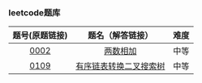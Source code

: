 ### leetcode题库

题号(原题链接) | 题名（解答链接） | 难度
:-: | :-: | :-:
[0002](https://leetcode-cn.com/problems/add-two-numbers/description/) | [两数相加](https://github.com/cocowh/algorithm/blob/master/medium/2.%E4%B8%A4%E6%95%B0%E7%9B%B8%E5%8A%A0.go) | 中等
[0109](https://leetcode-cn.com/problems/convert-sorted-list-to-binary-search-tree/description/) | [有序链表转换二叉搜索树](https://github.com/cocowh/algorithm/blob/master/medium/109.有序链表转换二叉搜索树.go) | 中等